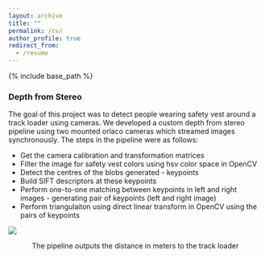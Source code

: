```yaml
---
layout: archive
title: ""
permalink: /cv/
author_profile: true
redirect_from:
  - /resume
---
```


{% include base_path %}

### Depth from Stereo
The goal of this project was to detect people wearing safety vest around a track loader using cameras. We developed a custom depth from stereo pipeline using two mounted orlaco cameras which streamed images synchronously. The steps in the pipeline were as follows:
- Get the camera calibration and transformation matrices
- Filter the image for safety vest colors using hsv color space in OpenCV
- Detect the centres of the blobs generated - keypoints
- Build SIFT descriptors at these keypoints
- Perform one-to-one matching between keypoints in left and right images - generating pair of keypoints (left and right image)
- Perform triangulaiton using direct linear transform in OpenCV using the pairs of keypoints

<p float="left">
  <img src="http://m-a-c-e.github.io/website/files/orlaco2.gif"/>
  <figcaption align="middle"> The pipeline outputs the distance in meters to the track loader </figcaption>
</p>
